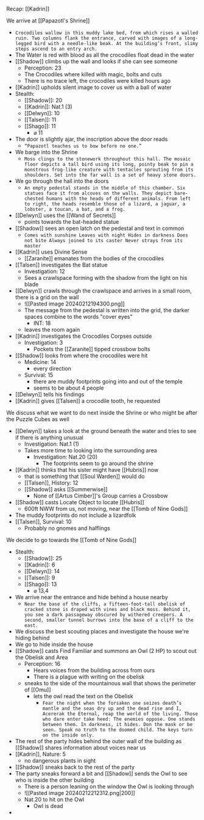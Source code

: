 Recap: [[Kadrin]]

We arrive at [[Papazotl's Shrine]]
- `Crocodiles wallow in this muddy lake bed, from which rises a walled ruin. Two columns flank the entrance, carved with images of a long-legged bird with a needle-like beak. At the building’s front, slimy steps ascend to an entry arch.`
- The Water is red with blood as all the crocodiles float dead in the water
- [[Shadow]] climbs up the wall and looks if she can see someone
	- Perception: 23
	- The Crocodiles where killed with magic, bolts and cuts
	- There is no trace left, the crocodiles were killed hours ago
- [[Kadrin]] upholds silent image to cover us with a ball of water
- Stealth:
	- [[Shadow]]: 20
	- [[Kadrin]]: Nat.1 (3)
	- [[Delwyn]]: 10
	- [[Talsen]]: 11
	- [[Shago]]: 11
		- ⌀ 11
- The door is slightly ajar, the inscription above the door reads
	- `“Papazotl teaches us to bow before no one.”`
- We barge into the Shrine
	- `Moss clings to the stonework throughout this hall. The mosaic floor depicts a tall bird using its long, pointy beak to pin a monstrous frog-like creature with tentacles sprouting from its shoulders. Set into the far wall is a set of heavy stone doors.`
- We go through the hall into the doors
	- `An empty pedestal stands in the middle of this chamber. Six statues face it from alcoves on the walls. They depict bare-chested humans with the heads of different animals. From left to right, the heads resemble those of a lizard, a jaguar, a lobster, a toucan, a bat, and a frog.`
- [[Delwyn]] uses the [[Wand of Secrets]]
	- points towards the bat-headed statue
- [[Shadow]] sees an open latch on the pedestal and text in common
	- `Comes with sunshine Leaves with night Hides in darkness Does not bite Always joined to its caster Never strays from its master`
- [[Kadrin]] uses Divine Sense
	- [[Zaranite]] emanates from the bodies of the crocodiles
- [[Talsen]] investigates the Bat statue
	- Investigation: 12
	- Sees a crawlspace forming with the shadow from the light on his blade
- [[Delwyn]] crawls through the crawlspace and arrives in a small room, there is a grid on the wall
	- ![[Pasted image 20240212194300.png]]
	- The message from the pedestal is written into the grid, the darker spaces combine to the words "cover eyes"
		- INT: 18
	- leaves the room again
- [[Kadrin]] investigates the Crocodiles Corpses outside
	- Investigation: 3
		- Pockets the [[Zaranite]] tipped crossbow bolts
- [[Shadow]] looks from where the crocodiles were hit
	- Medicine: 14
		- every direction
	- Survival: 15
		- there are muddy footprints going into and out of the temple
		- seems to be about 4 people
- [[Delwyn]] tells his findings
- [[Kadrin]] gives [[Talsen]] a crocodile tooth, he requested

We discuss what we want to do next inside the Shrine or who might be after the Puzzle Cubes as well
- [[Delwyn]] takes a look at the ground beneath the water and tries to see if there is anything unusual
	- Investigation: Nat.1 (1)
	- Takes more time to looking into the surrounding area
		- Investigation: Nat.20 (20)
			- The footprints seem to go around the shrine
- [[Kadrin]] thinks that his sister might have [[Hubris]] now
	- that is something that [[Soul Warden]] would do
	- [[Talsen]], History: 12
	- [[Shadow]] asks [[Summerwise]]
		- None of [[Artus Cimber]]'s Group carries a Crossbow
- [[Shadow]] casts Locate Object to locate [[Hubris]]
	- 600ft NWW from us, not moving, near the [[Tomb of Nine Gods]]
- The muddy footprints do not include a lizardfolk
- [[Talsen]], Survival: 10
	- Probably no gnomes and halflings

We decide to go towards the [[Tomb of Nine Gods]]
- Stealth:
	- [[Shadow]]: 25
	- [[Kadrin]]: 6
	- [[Delwyn]]: 14
	- [[Talsen]]: 9
	- [[Shago]]: 13
		- ⌀ 13,4
- We arrive near the entrance and hide behind a house nearby
	- `Near the base of the cliffs, a fifteen-foot-tall obelisk of cracked stone is draped with vines and black moss. Behind it, you see a dark passageway obscured by withered creepers. A second, smaller tunnel burrows into the base of a cliff to the east.`
- We discuss the best scouting places and investigate the house we're hiding behind
- We go to hide inside the house
- [[Shadow]] casts Find Familiar and summons an Owl (2 HP) to scout out the Obelisk and Area
	- Perception: 16
		- Hears voices from the building across from ours
		- There is a plague with writing on the obelisk
	- sneaks to the side of the mountainous wall that shows the perimeter of [[Omu]]
		- lets the owl read the text on the Obelisk
			- `Fear the night when the forsaken one seizes death’s mantle and the seas dry up and the dead rise and I, Acererak the Eternal, reap the world of the living. Those who dare enter take heed: The enemies oppose. One stands between them. In darkness, it hides. Don the mask or be seen. Speak no truth to the doomed child. The keys turn on the inside only.`
- The rest of the party hides behind the outer wall of the building as [[Shadow]] shares information about voices near us
- [[Kadrin]], Nature: 5
	- no dangerous plants in sight
- [[Shadow]] sneaks back to the rest of the party
- The party sneaks forward a bit and [[Shadow]] sends the Owl to see who is inside the other building
	- There is a person leaning on the window the Owl is looking through
	- ![[Pasted image 20240212212312.png|200]]
	- Nat.20 to hit on the Owl
		- Owl is dead
- 